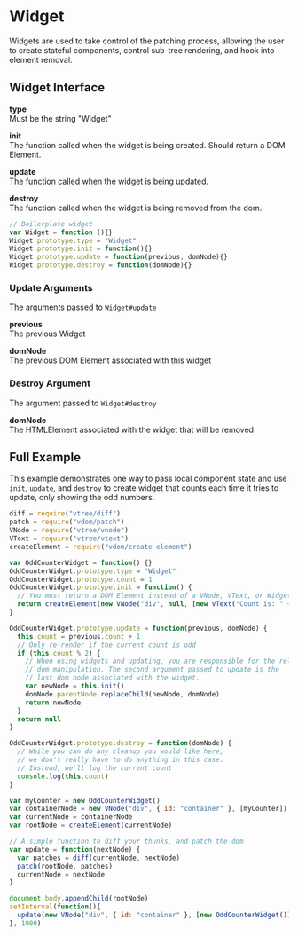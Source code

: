 # Widget
Widgets are used to take control of the patching process, allowing the user to create stateful components, control sub-tree rendering, and hook into element removal.

## Widget Interface
**type**  
Must be the string "Widget"

**init**  
The function called when the widget is being created. Should return a DOM Element.

**update**  
The function called when the widget is being updated.

**destroy**  
The function called when the widget is being removed from the dom.

```javascript
// Boilerplate widget
var Widget = function (){}
Widget.prototype.type = "Widget"
Widget.prototype.init = function(){}
Widget.prototype.update = function(previous, domNode){}
Widget.prototype.destroy = function(domNode){}
```

### Update Arguments
The arguments passed to `Widget#update`

**previous**  
The previous Widget

**domNode**  
The previous DOM Element associated with this widget

### Destroy Argument
The argument passed to `Widget#destroy`

**domNode**  
The HTMLElement associated with the widget that will be removed

## Full Example
This example demonstrates one way to pass local component state and use `init`, `update`, and `destroy` to create widget that counts each time it tries to update, only showing the odd numbers.

```javascript
diff = require("vtree/diff")
patch = require("vdom/patch")
VNode = require("vtree/vnode")
VText = require("vtree/vtext")
createElement = require("vdom/create-element")

var OddCounterWidget = function() {}
OddCounterWidget.prototype.type = "Widget"
OddCounterWidget.prototype.count = 1
OddCounterWidget.prototype.init = function() {
  // You must return a DOM Element instead of a VNode, VText, or Widget
  return createElement(new VNode("div", null, [new VText("Count is: " + this.count)]))
}

OddCounterWidget.prototype.update = function(previous, domNode) {
  this.count = previous.count + 1
  // Only re-render if the current count is odd
  if (this.count % 2) {
    // When using widgets and updating, you are responsible for the relevant
    // dom manipulation. The second argument passed to update is the
    // last dom node associated with the widget.
    var newNode = this.init()
    domNode.parentNode.replaceChild(newNode, domNode)
    return newNode
  }
  return null
}

OddCounterWidget.prototype.destroy = function(domNode) {
  // While you can do any cleanup you would like here,
  // we don't really have to do anything in this case.
  // Instead, we'll log the current count
  console.log(this.count)
}

var myCounter = new OddCounterWidget()
var containerNode = new VNode("div", { id: "container" }, [myCounter])
var currentNode = containerNode
var rootNode = createElement(currentNode)

// A simple function to diff your thunks, and patch the dom
var update = function(nextNode) {
  var patches = diff(currentNode, nextNode)
  patch(rootNode, patches)
  currentNode = nextNode
}

document.body.appendChild(rootNode)
setInterval(function(){
  update(new VNode("div", { id: "container" }, [new OddCounterWidget()]))
}, 1000)
```
